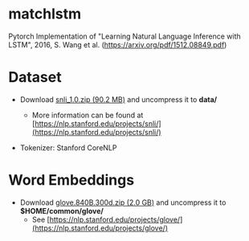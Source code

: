 # matchlstm
Pytorch Implementation of "Learning Natural Language Inference with LSTM", 2016, S. Wang et al. (https://arxiv.org/pdf/1512.08849.pdf)

# Dataset
* Download [snli_1.0.zip (90.2 MB)](https://nlp.stanford.edu/projects/snli/snli_1.0.zip) and uncompress it to __data/__
    * More information can be found at [https://nlp.stanford.edu/projects/snli/](https://nlp.stanford.edu/projects/snli/)

* Tokenizer: Stanford CoreNLP

# Word Embeddings
* Download [glove.840B.300d.zip (2.0 GB)](http://nlp.stanford.edu/data/glove.840B.300d.zip) and uncompress it to __$HOME/common/glove/__
    * See [https://nlp.stanford.edu/projects/glove/](https://nlp.stanford.edu/projects/glove/)
 